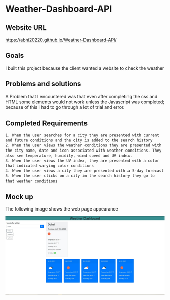 # Weather-Dashboard-API

## Website URL
https://abhi20220.github.io/Weather-Dashboard-API/

## Goals
I built this project because the client wanted a website to check the weather

## Problems and solutions
A Problem that I encountered was that even after completing the css and HTML some elements would not work unless the Javascript was completed; because of this I had to go through a lot of trial and error.

## Completed Requirements
```
1. When the user searches for a city they are presented with current and future conditions and the city is added to the search history
2. When the user views the weather conditions they are presented with the city name, date and icon associated with weather conditions. They also see temperature, humidity, wind speed and UV index.
3. When the user views the UV index, they are presented with a color that indicated varying color conditions
4. When the user views a city they are presented with a 5-day forecast
5. When the user clicks on a city in the search history they go to that weather conditions
```

## Mock up

The following image shows the web page appearance

![Entire web page.](./Assets/Images/mock%20up.jpg)
